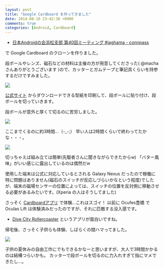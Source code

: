```yaml
---
layout: post
title: "Google Cardboard を作ってきました"
date: 2014-08-16 23:42:38 +0900
comments: true
categories: [Android, Cardboard]
---
```


* [日本Androidの会浜松支部 第40回ミーティング #jaghama - connpass](http://connpass.com/event/7735/)

で Google Cardboard のクローンを作りました。

段ボールやレンズ、磁石などの材料は主催の方が用意してくださった( @macha さんありがとうございます )ので、カッターとガムテープと筆記具くらいを持参するだけですみました。

![](https://dl.dropboxusercontent.com/u/264530/qiita/make-google-cardboard-01.jpg)

[公式サイト](https://developers.google.com/cardboard/) からダウンロードできる型紙を印刷して、段ボールに貼り付け、段ボールを切っていきます。

段ボールが意外と厚くて切るのに苦労しました。

![](https://dl.dropboxusercontent.com/u/264530/qiita/make-google-cardboard-02.jpg)

ここまでくるのに約3時間…（-_-;）
早い人は2時間くらいで終わってたかな・・・。

![](https://dl.dropboxusercontent.com/u/264530/qiita/make-google-cardboard-03.jpg)

切っちゃえば組み立ては簡単(先駆者さんに聞きながらできたからw)
「バター風味」がいい感じに露出しているのは偶然だw

使用した端末は公式に対応しているとされる Galaxy Nexus だったので稼働に特に問題はありません(磁石のスイッチが反応しづらいかなという程度)でしたが、端末の磁場センサーの位置によっては、スイッチの位置を反対側に移動させる必要があるみたいです。(Xperia の人はそうしてました)

さっそく [Cardboardアプリ](https://play.google.com/store/apps/details?id=com.google.samples.apps.cardboarddemo&hl=ja) で体験…これはスゴイ！
以前に Ocufes豊橋 で Oculas Lift は体験済みだったのですが、それに匹敵する没入感です。

* [Dive City Rollercoaster](https://play.google.com/store/apps/details?id=com.divegames.divecitycoaster&hl=ja) というアプリが面白いですね。

帰宅後、さっそく子供らも体験、しばらくの間ハマってました。

![](https://dl.dropboxusercontent.com/u/264530/qiita/make-google-cardboard-04.jpg)

子供の夏休みの自由工作にでもできるかなーと思いますが、大人で3時間かかるのは結構つらいかも。
カッターで段ボールを切るのに力入れすぎて指にマメできたし…。
